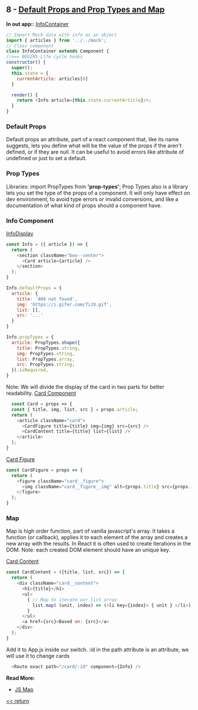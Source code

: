 ## 8 - [Default Props and Prop Types and Map](../components/Info/index.js)
  **In out app:**:
  [InfoContainer](../components/Info/InfoContainer.js)
  ``` javascript
// Import Mock data with info as an object
  import { articles } from '../../mock';
// Class component
  class InfoContainer extends Component {
  //=== BEGINS Life cycle hooks
  constructor() {
    super();
    this.state = {
      currentArticle: articles[0]
    }

    render() {
      return <Info article={this.state.currentArticle}/>;
    }
  }

  ``` 

  ### Default Props
  Default props an attribute, part of a react component that, like its name suggests, lets you define what will be the value of the props if the aren't defined, or if they are null. It can be useful to avoid errors like attribute of undefined or just to set a default.

  ### Prop Types
  Libraries: 
  import PropTypes from **'prop-types'**;
  Prop Types also is a library lets you set the type of the props of a component. It will only have effect on dev environment, to avoid type errors or invalid conversions, and like a documentation of what kind of props should a component have.


  ### Info Component

  [InfoDisplay](../components/Info/InfoDisplay.js)
  ``` javascript
  const Info = ({ article }) => {
    return (
      <section className="box--center">
        <Card article={article} />
      </section>
    );
  }

  Info.defaultProps = {
    article: {
      title: '404 not found',
      img: 'https://i.gifer.com/7iJU.gif',
      list: [],
      src: '...'
    }
  }

  Info.propTypes = {
    article: PropTypes.shape({
      title: PropTypes.string,
      img: PropTypes.string,
      list: PropTypes.array,
      src: PropTypes.string,
    }).isRequired,
  }

  ``` 

  Note: We will divide the display of the card in two parts for better readability.
  [Card Component](../components/Info/Card.jsx)
  ``` javascript
    const Card = props => {
    const { title, img, list, src } = props.article;
    return (
      <article className="card">
        <CardFigure title={title} img={img} src={src} />
        <CardContent title={title} list={list} />
      </article>
    );
  }
  ``` 
  
  [Card Figure](../components/Info/Card/CardFigure.jsx)
  ``` javascript
  const CardFigure = props => {
    return (
      <figure className="card__figure">
        <img className="card__figure__img" alt={props.title} src={props.img}></img>
      </figure>
    );
  }
  ``` 
  
  ### Map
  Map is high order function, part of vanilla javascript's array. It takes a function (or callback), applies it to each element of the array and creates a new array with the results. 
  In React it is often used to create iterations in the DOM.
  Note: each created DOM element should have an unique key. 

  [Card Content](../components/Info/Card/CardContent.jsx)
  ``` javascript
  const CardContent = ({title, list, src}) => {
    return (
      <div className="card__content">
        <h1>{title}</h1>
        <ul>
          { // Map to iterate our list array 
            list.map( (unit, index) => (<li key={index}> { unit } </li>))
          }
        </ul>
        <a href={src}>Based on: {src}</a>
      </div>
    );
  }

  ``` 

  Add it to App.js inside our switch.
  :id in the path attribute is an attribute, we will use it to change cards
  ``` javascript
    <Route exact path="/card/:id" component={Info} />
  ```

  **Read More:**
  - [JS Map](https://developer.mozilla.org/en-US/docs/Web/JavaScript/Reference/Global_Objects/Array/map)

[<< return](./index.md)
